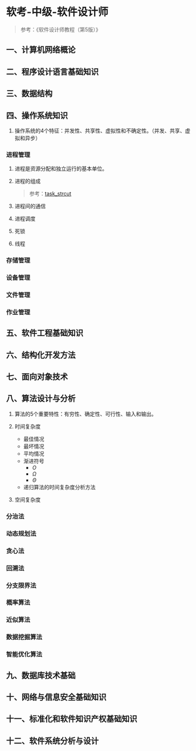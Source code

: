 # 软考-中级-软件设计师

> 参考：《软件设计师教程（第5版）》

## 一、计算机网络概论

## 二、程序设计语言基础知识

## 三、数据结构

## 四、操作系统知识

1. 操作系统的4个特征：并发性、共享性、虚拟性和不确定性。（并发、共享、虚拟和异步）

### 进程管理

1. 进程是资源分配和独立运行的基本单位。

2. 进程的组成
   > 参考：[task_strcut](https://elixir.bootlin.com/linux/v6.13-rc3/source/include/linux/sched.h#L785)

3. 进程间的通信
   
4. 进程调度

5. 死锁

6. 线程

### 存储管理

### 设备管理

### 文件管理

### 作业管理

## 五、软件工程基础知识

## 六、结构化开发方法

## 七、面向对象技术

## 八、算法设计与分析

1. 算法的5个重要特性：有穷性、确定性、可行性、输入和输出。
   
2. 时间复杂度
   - 最佳情况
   - 最坏情况
   - 平均情况
   - 渐进符号
     - $O$
     - $\Omega$
     - $\Theta$
   - 递归算法的时间复杂度分析方法

3. 空间复杂度

### 分治法

### 动态规划法

### 贪心法

### 回溯法

### 分支限界法

### 概率算法

### 近似算法

### 数据挖掘算法

### 智能优化算法

## 九、数据库技术基础

## 十、网络与信息安全基础知识

## 十一、标准化和软件知识产权基础知识

## 十二、软件系统分析与设计
